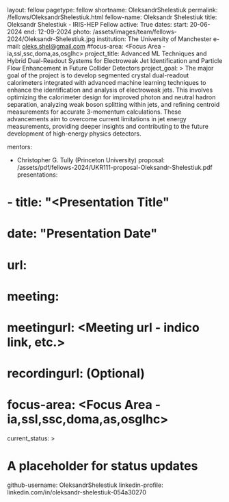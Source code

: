 layout: fellow
pagetype: fellow
shortname: OleksandrShelestiuk
permalink: /fellows/OleksandrShelestiuk.html
fellow-name: Oleksandr Shelestiuk
title: Oleksandr Shelestiuk - IRIS-HEP Fellow
active: True
dates:
  start: 20-06-2024
  end: 12-09-2024
photo: /assets/images/team/fellows-2024/Oleksandr-Shelestiuk.jpg
institution: The University of Manchester
e-mail: oleks.shel@gmail.com
#focus-area: <Focus Area - ia,ssl,ssc,doma,as,osglhc>
project_title: Advanced ML Techniques and Hybrid Dual-Readout Systems for Electroweak Jet Identification and Particle Flow Enhancement in Future Collider Detectors
project_goal: >
    The major goal of the project is to develop segmented crystal dual-readout calorimeters integrated with advanced machine learning techniques to enhance the identification and analysis of electroweak jets. This involves optimizing the calorimeter design for improved photon and neutral hadron separation, analyzing weak boson splitting within jets, and refining centroid measurements for accurate 3-momentum calculations. These advancements aim to overcome current limitations in jet energy measurements, providing deeper insights and contributing to the future development of high-energy physics detectors.

mentors:
  - Christopher G. Tully (Princeton University)
proposal: /assets/pdf/fellows-2024/UKR111-proposal-Oleksandr-Shelestiuk.pdf
presentations:
#  - title: "<Presentation Title"
#    date: "Presentation Date"
#    url: <Presentation materials link>
#    meeting: <Meeting name>
#    meetingurl: <Meeting url - indico link, etc.>
#    recordingurl: <Recording url> (Optional)
#    focus-area: <Focus Area - ia,ssl,ssc,doma,as,osglhc>
current_status: >
#  A placeholder for status updates
github-username: OleksandrShelestiuk
linkedin-profile: linkedin.com/in/oleksandr-shelestiuk-054a30270
